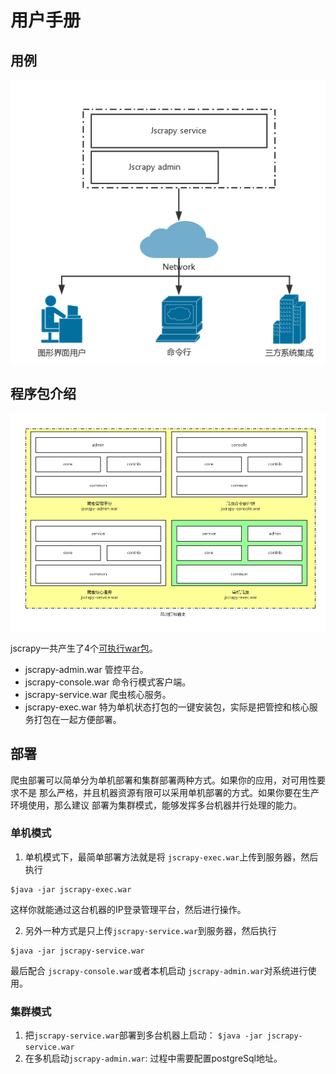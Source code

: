 # 用户手册

## 用例
![用例](../img/use_case.png)

## 程序包介绍
![java包介绍](../img/software_package.png)

jscrapy一共产生了4个[可执行war包]()。

- jscrapy-admin.war 管控平台。
- jscrapy-console.war 命令行模式客户端。
- jscrapy-service.war 爬虫核心服务。
- jscrapy-exec.war 特为单机状态打包的一键安装包，实际是把管控和核心服务打包在一起方便部署。

## 部署
爬虫部署可以简单分为单机部署和集群部署两种方式。如果你的应用，对可用性要求不是
那么严格，并且机器资源有限可以采用单机部署的方式。如果你要在生产环境使用，那么建议
部署为集群模式，能够发挥多台机器并行处理的能力。

### 单机模式
1. 单机模式下，最简单部署方法就是将 `jscrapy-exec.war`上传到服务器，然后执行 
```shell
$java -jar jscrapy-exec.war
```
这样你就能通过这台机器的IP登录管理平台，然后进行操作。

2. 另外一种方式是只上传`jscrapy-service.war`到服务器，然后执行
```shell
$java -jar jscrapy-service.war
```
最后配合 `jscrapy-console.war`或者本机启动 `jscrapy-admin.war`对系统进行使用。

### 集群模式

1. 把`jscrapy-service.war`部署到多台机器上启动： `$java -jar jscrapy-service.war`
2. 在多机启动`jscrapy-admin.war`: 过程中需要配置postgreSql地址。
